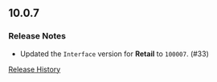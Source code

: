 ## 10.0.7

### Release Notes

- Updated the `Interface` version for **Retail** to `100007`. (#33)

[Release History](https://github.com/SFX-WoW/Masque_LiteStep/wiki/History)
